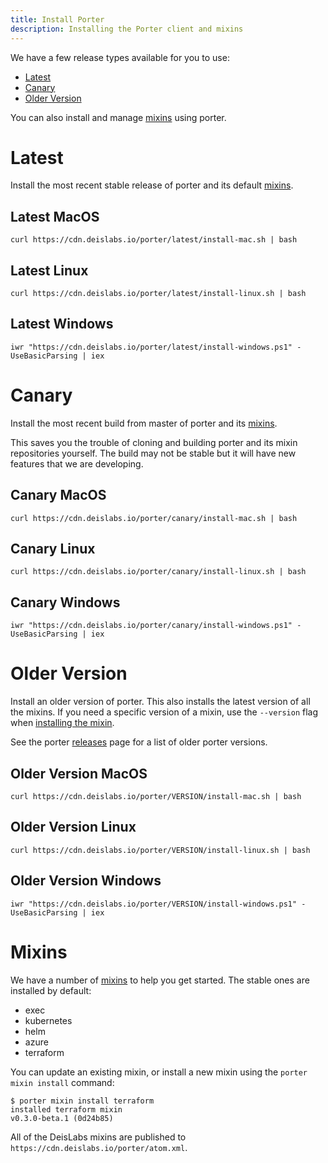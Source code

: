 ```yaml
---
title: Install Porter
description: Installing the Porter client and mixins
---
```


We have a few release types available for you to use:

* [Latest](#latest)
* [Canary](#canary)
* [Older Version](#older-version)

You can also install and manage [mixins](#mixins) using porter.

# Latest

Install the most recent stable release of porter and its default [mixins](#mixins).

## Latest MacOS
```
curl https://cdn.deislabs.io/porter/latest/install-mac.sh | bash
```

## Latest Linux
```
curl https://cdn.deislabs.io/porter/latest/install-linux.sh | bash
```

## Latest Windows
```
iwr "https://cdn.deislabs.io/porter/latest/install-windows.ps1" -UseBasicParsing | iex
```

# Canary

Install the most recent build from master of porter and its [mixins](#mixins).

This saves you the trouble of cloning and building porter and its mixin
repositories yourself. The build may not be stable but it will have new features
that we are developing.

## Canary MacOS
```
curl https://cdn.deislabs.io/porter/canary/install-mac.sh | bash
```

## Canary Linux
```
curl https://cdn.deislabs.io/porter/canary/install-linux.sh | bash
```

## Canary Windows
```
iwr "https://cdn.deislabs.io/porter/canary/install-windows.ps1" -UseBasicParsing | iex
```

# Older Version

Install an older version of porter. This also installs the latest version of all the mixins.
If you need a specific version of a mixin, use the `--version` flag when
[installing the mixin](#mixin).

See the porter [releases][releases] page for a list of older porter versions.

## Older Version MacOS
```
curl https://cdn.deislabs.io/porter/VERSION/install-mac.sh | bash
```

## Older Version Linux
```
curl https://cdn.deislabs.io/porter/VERSION/install-linux.sh | bash
```

## Older Version Windows
```
iwr "https://cdn.deislabs.io/porter/VERSION/install-windows.ps1" -UseBasicParsing | iex
```

# Mixins

We have a number of [mixins](/mixins) to help you get started. The stable ones
are installed by default:

* exec
* kubernetes
* helm
* azure
* terraform

You can update an existing mixin, or install a new mixin using the `porter mixin
install` command:

```console
$ porter mixin install terraform
installed terraform mixin
v0.3.0-beta.1 (0d24b85)
```

All of the DeisLabs mixins are published to `https://cdn.deislabs.io/porter/atom.xml`.

[releases]: https://github.com/deislabs/porter/releases
